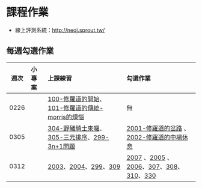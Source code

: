 # 課程作業

* 線上評測系統：http://neoj.sprout.tw/

## 每週勾選作業


| 週次   | 小專案   | 上課練習                                        | 勾選作業                                     |
| :----: | :------- | :---------                                      | :---------                                   |
|  0226  |          | [100-修羅道的開始](http://neoj.sprout.tw/problem/100/)、[101-修羅道的傳統-morris的煩惱](http://neoj.sprout.tw/problem/101/)| 無 |
|  0305  |          | [304-野豬騎士來囉](http://neoj.sprout.tw/problem/304/)、[305-三元排序](http://neoj.sprout.tw/problem/305/)、[299-3n+1問題](http://neoj.sprout.tw/problem/299/)| [2001-修羅道的岔路](http://neoj.sprout.tw/problem/2001/) 、[2002-修羅道的中場休息](http://neoj.sprout.tw/problem/2002/)|
|  0312  |          | [2003](http://neoj.sprout.tw/problem/2003/)、[2004](http://neoj.sprout.tw/problem/2004/)、[299](http://neoj.sprout.tw/problem/299/)、[309](http://neoj.sprout.tw/problem/309/)| [2007](http://neoj.sprout.tw/problem/2007/) 、[2005](http://neoj.sprout.tw/problem/2005/) 、[2006](http://neoj.sprout.tw/problem/2006/)、[307](http://neoj.sprout.tw/problem/307/)、[308](http://neoj.sprout.tw/problem/308/)、[310](http://neoj.sprout.tw/problem/310/)、[330](http://neoj.sprout.tw/problem/310/)|